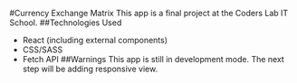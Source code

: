 #Currency Exchange Matrix
This app is a final project at the Coders Lab IT School.
##Technologies Used
- React (including external components)
- CSS/SASS
- Fetch API
##Warnings
This app is still in development mode. The next step will be adding responsive view.


